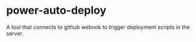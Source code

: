 # power-auto-deploy
A tool that connects to github webook to trigger deployment scripts in the server.
